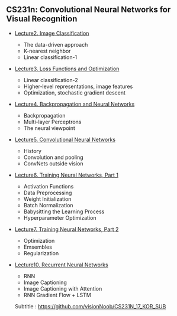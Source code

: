 ## CS231n: Convolutional Neural Networks for Visual Recognition

- [Lecture2. Image Classification](https://www.notion.so/Lecture2-Image-Classification-8973d952763345099fb14a0ff659c639)
  - The data-driven approach
  - K-nearest neighbor
  - Linear classification-1
- [Lecture3. Loss Functions and Optimization](https://www.notion.so/Lecture3-Loss-Functions-and-Optimization-1da852510c6645fcaf6d908459233ffe)
  - Linear classification-2
  - Higher-level representations, image features
  - Optimization, stochastic gradient descent
- [Lecture4. Backpropagation and Neural Networks](https://www.notion.so/Lecture4-Backpropagation-and-Neural-Networks-6832cab1c78f41dd9fc60079db584a71)
  - Backpropagation
  - Multi-layer Perceptrons
  - The neural viewpoint
- [Lecture5. Convolutional Neural Networks](https://foul-beechnut-069.notion.site/Lecture5-Convolutional-Neural-Networks-9e4edee56c36462f8540ec1109934c46)
  - History 
  - Convolution and pooling 
  - ConvNets outside vision
- [Lecture6. Training Neural Networks, Part 1](https://foul-beechnut-069.notion.site/Lecture6-Training-Neural-Networks-Part-1-1e2e4ba1fc314c2d832ecd917b2a3188)
  - Activation Functions
  - Data Preprocessing
  - Weight Initialization
  - Batch Normalization
  - Babysitting the Learning Process
  - Hyperparameter Optimization
- [Lecture7. Training Neural Networks, Part 2](https://foul-beechnut-069.notion.site/Lecture7-Training-Neural-Networks-Part-2-e6760f1f7df84bac846412f5cdbe139a)
  - Optimization
  - Emsembles
  - Regularization
- [Lecture10. Recurrent Neural Networks](https://foul-beechnut-069.notion.site/Lecture10-Recurrent-Neural-Networks-626a4b3ce9584d8dbcee097899232b59)
  - RNN
  - Image Captioning
  - Image Captioning with Attention
  - RNN Gradient Flow + LSTM
  
  Subtitle : https://github.com/visionNoob/CS231N_17_KOR_SUB
